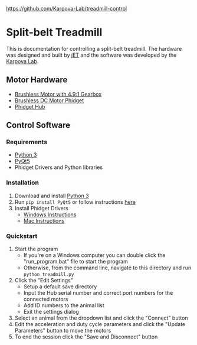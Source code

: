 https://github.com/Karpova-Lab/treadmill-control
# Split-belt Treadmill 
This is documentation for controlling a split-belt treadmill. The hardware was designed and built by [jET](https://www.janelia.org/support-team/janelia-experimental-technology) and the software was developed by the [Karpova Lab](https://github.com/Karpova-Lab). 

<!-- - https://www.sciencedirect.com/science/article/pii/S0166432814001958
- https://www.sciencedirect.com/science/article/pii/S0966636216300376
- https://www.sciencedirect.com/science/article/abs/pii/S0306452213000754 -->


## Motor Hardware

- [Brushless Motor with 4.9:1 Gearbox](https://www.phidgets.com/?tier=3&catid=101&pcid=81&prodid=1077)
- [Brushless DC Motor Phidget](https://www.phidgets.com/?tier=3&catid=64&pcid=57&prodid=1013)
- [Phidget Hub](https://www.phidgets.com/?tier=3&catid=2&pcid=1&prodid=643)

## Control Software

### Requirements
- [Python 3](https://www.python.org)
- [PyQt5](https://www.riverbankcomputing.com/software/pyqt/intro)
- Phidget Drivers and Python libraries

### Installation

1. Download and install [Python 3](https://www.anaconda.com/distribution/)
2. Run `pip install PyQt5` or follow instructions [here](https://www.riverbankcomputing.com/software/pyqt/download5)
3. Install Phidget Drivers
    - [Windows Instructions](https://www.phidgets.com/docs/Language_-_Python_Windows_Command_Line)
    - [Mac Instructions](https://www.phidgets.com/docs/Language_-_Python_macOS_Terminal)

### Quickstart

1. Start the program
    - If you're on a Windows computer you can double click the "run_program.bat" file to start the program
    - Otherwise, from the command line, navigate to this directory and run `python treadmill.py`
2. Click the "Edit Settings" 
    - Setup a default save directory
    - Input the Hub serial number and correct port numbers for the connected motors
    - Add ID numbers to the animal list
    - Exit the settings dialog
3. Select an animal from the dropdown list and click the "Connect" button
4. Edit the acceleration and duty cycle parameters and click the "Update Parameters" button to move the motors
5. To end the session click the "Save and Disconnect" button